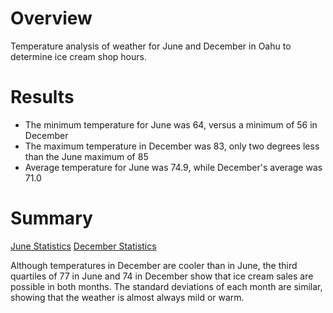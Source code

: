 # Overview
Temperature analysis of weather for June and December in Oahu to determine ice cream shop hours. 

# Results
* The minimum temperature for June was 64, versus a minimum of 56 in December
* The maximum temperature in December was 83, only two degrees less than the June maximum of 85
* Average temperature for June was 74.9, while December's average was 71.0

# Summary
[June Statistics]()
[December Statistics]()

   Although temperatures in December are cooler than in June, the third quartiles of 77 in June and 74 in December show that ice cream sales are possible in both months. The standard deviations of each month are similar, showing that the weather is almost always mild or warm. 
